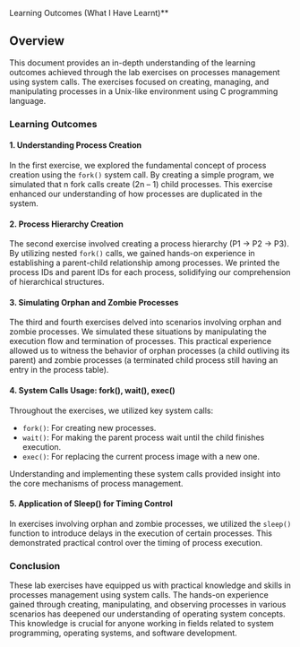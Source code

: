 Learning Outcomes (What I Have Learnt)**

## Overview

This document provides an in-depth understanding of the learning outcomes achieved through the lab exercises on processes management using system calls. The exercises focused on creating, managing, and manipulating processes in a Unix-like environment using C programming language.

### Learning Outcomes

#### 1. **Understanding Process Creation**

In the first exercise, we explored the fundamental concept of process creation using the `fork()` system call. By creating a simple program, we simulated that n fork calls create (2n – 1) child processes. This exercise enhanced our understanding of how processes are duplicated in the system.

#### 2. **Process Hierarchy Creation**

The second exercise involved creating a process hierarchy (P1 → P2 → P3). By utilizing nested `fork()` calls, we gained hands-on experience in establishing a parent-child relationship among processes. We printed the process IDs and parent IDs for each process, solidifying our comprehension of hierarchical structures.

#### 3. **Simulating Orphan and Zombie Processes**

The third and fourth exercises delved into scenarios involving orphan and zombie processes. We simulated these situations by manipulating the execution flow and termination of processes. This practical experience allowed us to witness the behavior of orphan processes (a child outliving its parent) and zombie processes (a terminated child process still having an entry in the process table).

#### 4. **System Calls Usage: fork(), wait(), exec()**

Throughout the exercises, we utilized key system calls:
- `fork()`: For creating new processes.
- `wait()`: For making the parent process wait until the child finishes execution.
- `exec()`: For replacing the current process image with a new one.

Understanding and implementing these system calls provided insight into the core mechanisms of process management.

#### 5. **Application of Sleep() for Timing Control**

In exercises involving orphan and zombie processes, we utilized the `sleep()` function to introduce delays in the execution of certain processes. This demonstrated practical control over the timing of process execution.

### Conclusion

These lab exercises have equipped us with practical knowledge and skills in processes management using system calls. The hands-on experience gained through creating, manipulating, and observing processes in various scenarios has deepened our understanding of operating system concepts. This knowledge is crucial for anyone working in fields related to system programming, operating systems, and software development.
